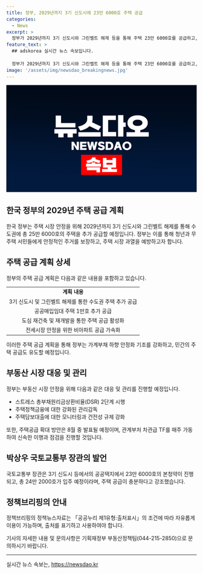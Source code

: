 ```yaml
---
title: 정부, 2029년까지 3기 신도시에 23만 6000호 주택 공급
categories:
  - News
excerpt: >
  정부가 2029년까지 3기 신도시와 그린벨트 해제 등을 통해 주택 23만 6000호를 공급하고, 공공매입임대 주택은 최초 계획보다 1만호 더 공급하며, 전세시장 안정을 위해 비아파트 공급을 가속화한다. 주택담보대출과 가계부채에 대한 모니터링과 규제를 강화하고, 추가 주택공급 확대 방안도 마련 중이다. 주택시장 상황에 대한 공통의 인식을 갖고, 적기에 관련 대책을 마련하는 등 정부는 기민하게 대응할 예정이다.
feature_text: >
  ## adskorea 실시간 뉴스 속보입니다.

  정부가 2029년까지 3기 신도시와 그린벨트 해제 등을 통해 주택 23만 6000호를 공급하고, 공공매입임대 주택은 최초 계획보다 1만호 더 공급하며, 전세시장 안정을 위해 비아파트 공급을 가속화한다. 주택담보대출과 가계부채에 대한 모니터링과 규제를 강화하고, 추가 주택공급 확대 방안도 마련 중이다. 주택시장 상황에 대한 공통의 인식을 갖고, 적기에 관련 대책을 마련하는 등 정부는 기민하게 대응할 예정이다.
image: '/assets/img/newsdao_breakingnews.jpg'
---
```


<p><img src="/assets/img/newsdao_breakingnews.jpg" alt="adskorea 속보" /></p>

<h2 data-ke-size="size26">한국 정부의 2029년 주택 공급 계획</h2>

<p data-ke-size="size16">한국 정부는 주택 시장 안정을 위해 2029년까지 3기 신도시와 그린벨트 해제를 통해 수도권에 총 25만 6000호의 주택을 추가 공급할 예정입니다. 정부는 이를 통해 청년과 무주택 서민들에게 안정적인 주거를 보장하고, 주택 시장 과열을 예방하고자 합니다.</p>

<h2 data-ke-size="size26">주택 공급 계획 상세</h2>

<p data-ke-size="size16">정부의 주택 공급 계획은 다음과 같은 내용을 포함하고 있습니다.</p>

<table>
    <tr>
        <td style="text-align: center; height: 17px;"><b>계획 내용</b></td>
    </tr>
    <tr>
        <td style="text-align: center; height: 17px;">3기 신도시 및 그린벨트 해제를 통한 수도권 주택 추가 공급</td>
    </tr>
    <tr>
        <td style="text-align: center; height: 17px;">공공매입임대 주택 1만호 추가 공급</td>
    </tr>
    <tr>
        <td style="text-align: center; height: 17px;">도심 재건축 및 재개발을 통한 주택 공급 활성화</td>
    </tr>
    <tr>
        <td style="text-align: center; height: 17px;">전세시장 안정을 위한 비아파트 공급 가속화</td>
    </tr>
</table>

<p data-ke-size="size16">이러한 주택 공급 계획을 통해 정부는 가계부채 하향 안정화 기조를 강화하고, 민간의 주택 공급도 유도할 예정입니다.</p>

<h2 data-ke-size="size26">부동산 시장 대응 및 관리</h2>

<p data-ke-size="size16">정부는 부동산 시장 안정을 위해 다음과 같은 대응 및 관리를 진행할 예정입니다.</p>

<ul>
    <li>스트레스 총부채원리금상환비율(DSR) 2단계 시행</li>
    <li>주택정책금융에 대한 강화된 관리감독</li>
    <li>주택담보대출에 대한 모니터링과 건전성 규제 강화</li>
</ul>

<p data-ke-size="size16">또한, 주택공급 확대 방안은 8월 중 발표될 예정이며, 관계부처 차관급 TF를 매주 가동하여 신속한 이행과 점검을 진행할 것입니다.</p>

<h2 data-ke-size="size26">박상우 국토교통부 장관의 발언</h2>

<p data-ke-size="size16">국토교통부 장관은 3기 신도시 등에서의 공공택지에서 23만 6000호의 본청약이 진행되고, 총 24만 2000호가 입주 예정이라며, 주택 공급이 충분하다고 강조했습니다.</p>

<h2 data-ke-size="size26">정책브리핑의 안내</h2>

<p data-ke-size="size16">정책브리핑의 정책뉴스자료는 「공공누리 제1유형:출처표시」의 조건에 따라 자유롭게 이용이 가능하며, 출처를 표기하고 사용하여야 합니다.</p>

<p data-ke-size="size16">기사의 자세한 내용 및 문의사항은 기획재정부 부동산정책팀(044-215-2850)으로 문의하시기 바랍니다.</p>

<p><hr></p>
실시간 뉴스 속보는, <a href="https://newsdao.kr" rel="dofollow">https://newsdao.kr</a>


